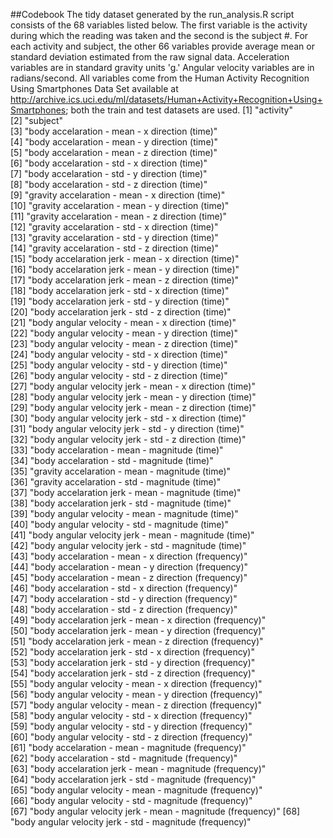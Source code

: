 ##Codebook
The tidy dataset generated by the run_analysis.R script consists of the 68 variables listed below.  The first variable is the activity during which the reading was taken and the second is the subject #.  For each activity and subject, the other 66 variables provide average mean or standard deviation estimated from the raw signal data. Acceleration variables are in standard gravity units 'g.' Angular velocity variables are in radians/second.  All variables come from the Human Activity Recognition Using Smartphones Data Set available at http://archive.ics.uci.edu/ml/datasets/Human+Activity+Recognition+Using+Smartphones; both the train and test datasets are used. 
 [1] "activity"                                                 
 [2] "subject"                                                  
 [3] "body accelaration - mean - x direction (time)"            
 [4] "body accelaration - mean - y direction (time)"            
 [5] "body accelaration - mean - z direction (time)"            
 [6] "body accelaration - std - x direction (time)"             
 [7] "body accelaration - std - y direction (time)"             
 [8] "body accelaration - std - z direction (time)"             
 [9] "gravity accelaration - mean - x direction (time)"         
[10] "gravity accelaration - mean - y direction (time)"         
[11] "gravity accelaration - mean - z direction (time)"         
[12] "gravity accelaration - std - x direction (time)"          
[13] "gravity accelaration - std - y direction (time)"          
[14] "gravity accelaration - std - z direction (time)"          
[15] "body accelaration jerk - mean - x direction (time)"       
[16] "body accelaration jerk - mean - y direction (time)"       
[17] "body accelaration jerk - mean - z direction (time)"       
[18] "body accelaration jerk - std - x direction (time)"        
[19] "body accelaration jerk - std - y direction (time)"        
[20] "body accelaration jerk - std - z direction (time)"        
[21] "body angular velocity - mean - x direction (time)"        
[22] "body angular velocity - mean - y direction (time)"        
[23] "body angular velocity - mean - z direction (time)"        
[24] "body angular velocity - std - x direction (time)"         
[25] "body angular velocity - std - y direction (time)"         
[26] "body angular velocity - std - z direction (time)"         
[27] "body angular velocity jerk - mean - x direction (time)"   
[28] "body angular velocity jerk - mean - y direction (time)"   
[29] "body angular velocity jerk - mean - z direction (time)"   
[30] "body angular velocity jerk - std - x direction (time)"    
[31] "body angular velocity jerk - std - y direction (time)"    
[32] "body angular velocity jerk - std - z direction (time)"    
[33] "body accelaration - mean - magnitude (time)"              
[34] "body accelaration - std - magnitude (time)"               
[35] "gravity accelaration - mean - magnitude (time)"           
[36] "gravity accelaration - std - magnitude (time)"            
[37] "body accelaration jerk - mean - magnitude (time)"         
[38] "body accelaration jerk - std - magnitude (time)"          
[39] "body angular velocity - mean - magnitude (time)"          
[40] "body angular velocity - std - magnitude (time)"           
[41] "body angular velocity jerk - mean - magnitude (time)"     
[42] "body angular velocity jerk - std - magnitude (time)"      
[43] "body accelaration - mean - x direction (frequency)"       
[44] "body accelaration - mean - y direction (frequency)"       
[45] "body accelaration - mean - z direction (frequency)"       
[46] "body accelaration - std - x direction (frequency)"        
[47] "body accelaration - std - y direction (frequency)"        
[48] "body accelaration - std - z direction (frequency)"        
[49] "body accelaration jerk - mean - x direction (frequency)"  
[50] "body accelaration jerk - mean - y direction (frequency)"  
[51] "body accelaration jerk - mean - z direction (frequency)"  
[52] "body accelaration jerk - std - x direction (frequency)"   
[53] "body accelaration jerk - std - y direction (frequency)"   
[54] "body accelaration jerk - std - z direction (frequency)"   
[55] "body angular velocity - mean - x direction (frequency)"   
[56] "body angular velocity - mean - y direction (frequency)"   
[57] "body angular velocity - mean - z direction (frequency)"   
[58] "body angular velocity - std - x direction (frequency)"    
[59] "body angular velocity - std - y direction (frequency)"    
[60] "body angular velocity - std - z direction (frequency)"    
[61] "body accelaration - mean - magnitude (frequency)"         
[62] "body accelaration - std - magnitude (frequency)"          
[63] "body accelaration jerk - mean - magnitude (frequency)"    
[64] "body accelaration jerk - std - magnitude (frequency)"     
[65] "body angular velocity - mean - magnitude (frequency)"     
[66] "body angular velocity - std - magnitude (frequency)"      
[67] "body angular velocity jerk - mean - magnitude (frequency)"
[68] "body angular velocity jerk - std - magnitude (frequency)" 
